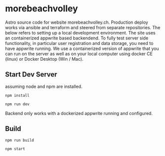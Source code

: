 # morebeachvolley

Astro source code for website morebeachvolley.ch.
Production deploy works via ansible and terraform and steered from separate repositories. 
The below refers to setting up a local development environment. 
The site uses an containerized  appwrite based backendend. 
To fully test  server side functionality, in particular user registration and data storage, 
you need to have appwrite running. 
We use a containerized version of appwrite that you can run on the server as well as on your 
local computer using docker CE (linux) or Docker Desktop (Win / Mac).  

## Start Dev Server

assuming node and npm are installed. 


```
npm install
```


```
npm run dev
```

Backend only works with a dockerized appwrite running and configured. 

## Build

```
npm run build
```


```
npm start
```

